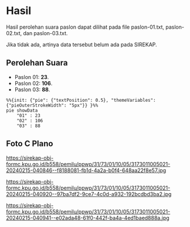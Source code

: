 # Hasil

Hasil perolehan suara paslon dapat dilihat pada file paslon-01.txt, paslon-02.txt, dan paslon-03.txt.

Jika tidak ada, artinya data tersebut belum ada pada SIREKAP.

## Perolehan Suara

 * Paslon 01: **23**.
 * Paslon 02: **106**.
 * Paslon 03: **88**.

```mermaid
%%{init: {"pie": {"textPosition": 0.5}, "themeVariables": {"pieOuterStrokeWidth": "5px"}} }%%
pie showData
    "01" : 23
    "02" : 106
    "03" : 88
```
## Foto C Plano

https://sirekap-obj-formc.kpu.go.id/b558/pemilu/ppwp/31/73/01/10/05/3173011005021-20240215-040846--f8188081-fb1d-4a2a-b0f4-648aa22f8e57.jpg

https://sirekap-obj-formc.kpu.go.id/b558/pemilu/ppwp/31/73/01/10/05/3173011005021-20240215-040920--97ba7df2-9ce7-4c0d-a932-192bcdbd3ba2.jpg

https://sirekap-obj-formc.kpu.go.id/b558/pemilu/ppwp/31/73/01/10/05/3173011005021-20240215-040941--e02ada48-61f0-442f-ba4a-4ed1baed888a.jpg
